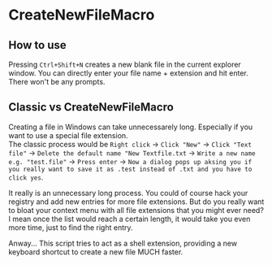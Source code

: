 # CreateNewFileMacro

## How to use 
Pressing `Ctrl+Shift+N` creates a new blank file in the current explorer window. You can directly enter your file name + extension and hit enter. There won't be any prompts.

## Classic vs CreateNewFileMacro
Creating a file in Windows can take unnecessarely long. Especially if you want to use a special file extension.  
The classic process would be `Right click` -> `Click "New"` -> `Click "Text file"` -> `Delete the default name "New Textfile.txt` -> `Write a new name e.g. "test.file"` -> `Press enter` -> `Now a dialog pops up aksing you if you really want to save it as .test instead of .txt and you have to click yes`.  

It really is an unnecessary long process. You could of course hack your registry and add new entries for more file extensions. But do you really want to bloat your context menu with all file extensions that you might ever need? I mean once the list would reach a certain length, it would take you even more time, just to find the right entry.  

Anway... This script tries to act as a shell extension, providing a new keyboard shortcut to create a new file MUCH faster.  
